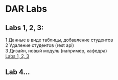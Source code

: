 # DAR Labs

## Labs 1, 2, 3:  
1 Данные в виде таблицы, добавление студентов  
2 Удаление студентов (rest api)  
3 Дизайн, новый модуль (например, кафедра)  
[Labs 1, 2, 3](https://github.com/zxmad/dar-labs/tree/lab123)

## Lab 4...
